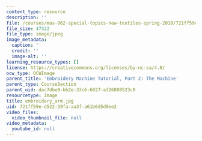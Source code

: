 ```yaml
---
content_type: resource
description: ''
file: /courses/mas-962-special-topics-new-textiles-spring-2010/721ff59ed52239faaa3fa61b6d5d0ee2_embroidery_arm.jpg
file_size: 47322
file_type: image/jpeg
image_metadata:
  caption: ''
  credit: ''
  image-alt: ''
learning_resource_types: []
license: https://creativecommons.org/licenses/by-nc-sa/4.0/
ocw_type: OCWImage
parent_title: 'Embroidery Machine Tutorial, Part 2: The Machine'
parent_type: CourseSection
parent_uid: dac7dbe9-bb2e-33c6-6027-a326888523c0
resourcetype: Image
title: embroidery_arm.jpg
uid: 721ff59e-d522-39fa-aa3f-a61b6d5d0ee2
video_files:
  video_thumbnail_file: null
video_metadata:
  youtube_id: null
---
```

